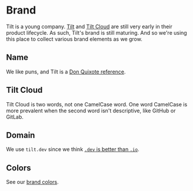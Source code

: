 # Brand

Tilt is a young company. [Tilt](https://docs.tilt.dev/) and [Tilt Cloud](https://cloud.tilt.dev/) are still very early in their product lifecycle. As such, Tilt's brand is still maturing. And so we're using this place to collect various brand elements as we grow.

## Name

We like puns, and Tilt is a [Don Quixote reference](https://docs.tilt.dev/product_faq.html#why-did-you-call-it-tilt).

## Tilt Cloud

Tilt Cloud is two words, not one CamelCase word. One word CamelCase is more prevalent when the second word isn't descriptive, like GitHub or GitLab.

## Domain

We use `tilt.dev` since we think [`.dev` is better than `.io`](https://medium.com/windmill-engineering/dev-is-a-better-io-why-we-moved-to-tilt-dev-9fc8321693d3).

## Colors

See our [brand colors](https://github.com/windmilleng/tilt/blob/master/web/src/constants.scss#L22).
